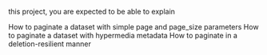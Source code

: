 this project, you are expected to be able to explain 

How to paginate a dataset with simple page and page_size parameters
How to paginate a dataset with hypermedia metadata
How to paginate in a deletion-resilient manner
